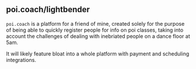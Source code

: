 ## poi.coach/lightbender

`poi.coach` is a platform for a friend of mine, created solely for the purpose of being able to quickly register people for info on poi classes, taking into account the challenges of dealing with inebriated people on a dance floor at 5am.

It will likely feature bloat into a whole platform with payment and scheduling integrations.
